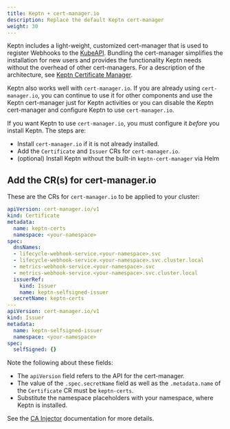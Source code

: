```yaml
---
title: Keptn + cert-manager.io
description: Replace the default Keptn cert-manager
weight: 30
---
```



Keptn includes
a light-weight, customized cert-manager
that is used to register Webhooks to the [KubeAPI](https://kubernetes.io/docs/reference/access-authn-authz/extensible-admission-controllers/).
Bundling the cert-manager simplifies the installation for new users
and provides the functionality Keptn needs
without the overhead of other cert-managers.
For a description of the architecture, see
[Keptn Certificate Manager](../../components/certificate-operator/_index.md).

Keptn also works well with `cert-manager.io`.
If you are already using `cert-manager.io`,
you can continue to use it for other components
and use the Keptn cert-manager just for Keptn activities
or you can disable the Keptn cert-manager
and configure Keptn to use `cert-manager.io`.

If you want Keptn to use `cert-manager.io`,
you must configure it *before* you install Keptn.
The steps are:

* Install `cert-manager.io` if it is not already installed.
* Add the `Certificate` and `Issuer` CRs for `cert-manager.io`.
* (optional) Install Keptn without the built-in `keptn-cert-manager` via Helm

## Add the CR(s) for cert-manager.io

These are the CRs for `cert-manager.io` to be applied to your cluster:

```yaml
apiVersion: cert-manager.io/v1
kind: Certificate
metadata:
  name: keptn-certs
  namespace: <your-namespace>
spec:
  dnsNames:
  - lifecycle-webhook-service.<your-namespace>.svc
  - lifecycle-webhook-service.<your-namespace>.svc.cluster.local
  - metrics-webhook-service.<your-namespace>.svc
  - metrics-webhook-service.<your-namespace>.svc.cluster.local
  issuerRef:
    kind: Issuer
    name: keptn-selfsigned-issuer
  secretName: keptn-certs
---
apiVersion: cert-manager.io/v1
kind: Issuer
metadata:
  name: keptn-selfsigned-issuer
  namespace: <your-namespace>
spec:
  selfSigned: {}
```

Note the following about these fields:

* The `apiVersion` field refers to the API for the cert-manager.
* The value of the `.spec.secretName` field as well as the `.metadata.name` of the `Certificate` CR
  must be `keptn-certs`.
* Substitute the namespace placeholders with your namespace, where Keptn is installed.

See the [CA Injector](https://cert-manager.io/docs/concepts/ca-injector/)
documentation for more details.
